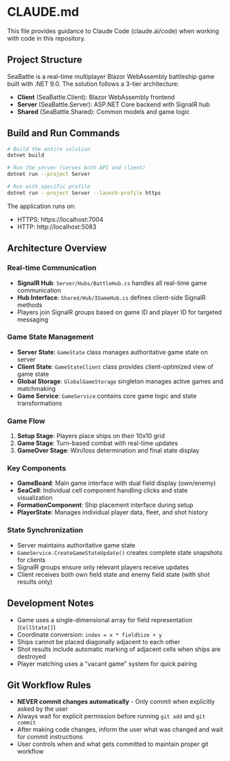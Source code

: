 # CLAUDE.md

This file provides guidance to Claude Code (claude.ai/code) when working with code in this repository.

## Project Structure

SeaBattle is a real-time multiplayer Blazor WebAssembly battleship game built with .NET 9.0. The solution follows a 3-tier architecture:

- **Client** (SeaBattle.Client): Blazor WebAssembly frontend
- **Server** (SeaBattle.Server): ASP.NET Core backend with SignalR hub
- **Shared** (SeaBattle.Shared): Common models and game logic

## Build and Run Commands

```bash
# Build the entire solution
dotnet build

# Run the server (serves both API and client)
dotnet run --project Server

# Run with specific profile
dotnet run --project Server --launch-profile https
```

The application runs on:
- HTTPS: https://localhost:7004
- HTTP: http://localhost:5083

## Architecture Overview

### Real-time Communication
- **SignalR Hub**: `Server/Hubs/BattleHub.cs` handles all real-time game communication
- **Hub Interface**: `Shared/Hub/IGameHub.cs` defines client-side SignalR methods
- Players join SignalR groups based on game ID and player ID for targeted messaging

### Game State Management
- **Server State**: `GameState` class manages authoritative game state on server
- **Client State**: `GameStateClient` class provides client-optimized view of game state
- **Global Storage**: `GlobalGameStorage` singleton manages active games and matchmaking
- **Game Service**: `GameService` contains core game logic and state transformations

### Game Flow
1. **Setup Stage**: Players place ships on their 10x10 grid
2. **Game Stage**: Turn-based combat with real-time updates
3. **GameOver Stage**: Win/loss determination and final state display

### Key Components
- **GameBoard**: Main game interface with dual field display (own/enemy)
- **SeaCell**: Individual cell component handling clicks and state visualization
- **FormationComponent**: Ship placement interface during setup
- **PlayerState**: Manages individual player data, fleet, and shot history

### State Synchronization
- Server maintains authoritative game state
- `GameService.CreateGameStateUpdate()` creates complete state snapshots for clients
- SignalR groups ensure only relevant players receive updates
- Client receives both own field state and enemy field state (with shot results only)

## Development Notes

- Game uses a single-dimensional array for field representation (`CellState[]`)
- Coordinate conversion: `index = x * fieldSize + y`
- Ships cannot be placed diagonally adjacent to each other
- Shot results include automatic marking of adjacent cells when ships are destroyed
- Player matching uses a "vacant game" system for quick pairing

## Git Workflow Rules

- **NEVER commit changes automatically** - Only commit when explicitly asked by the user
- Always wait for explicit permission before running `git add` and `git commit`
- After making code changes, inform the user what was changed and wait for commit instructions
- User controls when and what gets committed to maintain proper git workflow